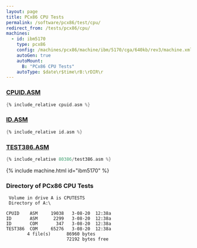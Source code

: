 ```yaml
---
layout: page
title: PCx86 CPU Tests
permalink: /software/pcx86/test/cpu/
redirect_from: /tests/pcx86/cpu/
machines:
  - id: ibm5170
    type: pcx86
    config: /machines/pcx86/machine/ibm/5170/cga/640kb/rev3/machine.xml
    autoGen: true
    autoMount:
      B: "PCx86 CPU Tests"
    autoType: $date\r$time\rB:\rDIR\r
---
```


### [CPUID.ASM](cpuid.asm)

```asm
{% include_relative cpuid.asm %}
```

### [ID.ASM](id.asm)

```asm
{% include_relative id.asm %}
```

### [TEST386.ASM](80386/test386.asm)

```asm
{% include_relative 80386/test386.asm %}
```

{% include machine.html id="ibm5170" %}

### Directory of PCx86 CPU Tests

     Volume in drive A is CPUTESTS
     Directory of A:\

    CPUID    ASM     19038   3-08-20  12:38a
    ID       ASM      2299   3-08-20  12:38a
    ID       COM       347   3-08-20  12:38a
    TEST386  COM     65276   3-08-20  12:38a
            4 file(s)      86960 bytes
                           72192 bytes free
